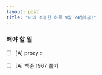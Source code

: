 ```yaml
---
layout: post
title: "나의 소중한 하루 9월 24일(금)"
---
```


### 해야 할 일

- [ ] [A] proxy.c
- [ ] [A] 백준 1967 풀기

